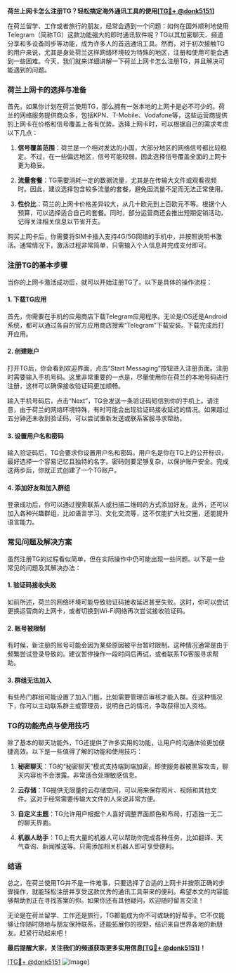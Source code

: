 **荷兰上网卡怎么注册TG？轻松搞定海外通讯工具的使用[[TG💪+ @donk5151](https://t.me/s/donk5151)]**

在荷兰留学、工作或者旅行的朋友，经常会遇到一个问题：如何在国外顺利地使用Telegram（简称TG）这款功能强大的即时通讯软件呢？TG以其加密聊天、频道分享和多设备同步等功能，成为许多人的首选通讯工具。然而，对于初次接触TG的用户来说，尤其是身处荷兰这样网络环境较为特殊的地区，注册和使用可能会遇到一些困难。今天，我们就来详细讲解一下荷兰上网卡怎么注册TG，并且解决可能遇到的问题。

### **荷兰上网卡的选择与准备**

首先，如果你计划在荷兰使用TG，那么拥有一张本地的上网卡是必不可少的。荷兰的网络服务提供商众多，包括KPN、T-Mobile、Vodafone等，这些运营商提供的上网卡在价格和信号覆盖上各有优势。选择上网卡时，可以根据自己的需求考虑以下几点：

1. **信号覆盖范围**：荷兰是一个相对发达的小国，大部分地区的网络信号都比较稳定。不过，在一些偏远地区，信号可能较弱，因此选择信号覆盖全面的上网卡更为稳妥。
   
2. **流量套餐**：TG需要消耗一定的数据流量，尤其是在传输大文件或观看视频时。因此，建议选择包含较多流量的套餐，避免因流量不足而无法正常使用。

3. **性价比**：荷兰的上网卡价格差异较大，从几十欧元到上百欧元不等。根据个人预算，可以选择适合自己的套餐。同时，部分运营商还会推出短期促销活动，记得关注相关信息以节省开支。

购买上网卡后，你需要将SIM卡插入支持4G/5G网络的手机中，并按照说明书激活。通常情况下，激活过程非常简单，只需输入个人信息并完成支付即可。

### **注册TG的基本步骤**

当你的上网卡激活成功后，就可以开始注册TG了。以下是具体的操作流程：

#### **1. 下载TG应用**
首先，你需要在手机的应用商店下载Telegram应用程序。无论是iOS还是Android系统，都可以通过各自的官方应用商店搜索“Telegram”下载安装。下载完成后打开应用。

#### **2. 创建账户**
打开TG后，你会看到欢迎界面，点击“Start Messaging”按钮进入注册页面。注册时需要输入手机号码。这里非常重要的一点是，尽量使用你在荷兰的本地号码进行注册，这样可以确保接收验证码更加顺畅。

输入手机号码后，点击“Next”，TG会发送一条验证码短信到你的手机上。请注意，由于荷兰的网络环境特殊，有时可能会出现验证码接收延迟的情况。如果超过五分钟还未收到验证码，可以尝试重新发送或联系客服寻求帮助。

#### **3. 设置用户名和密码**
输入验证码后，TG会要求你设置用户名和密码。用户名是你在TG上的公开标识，最好选择一个容易记忆且独特的名字。密码则要足够复杂，以保护账户安全。完成这两步后，你就正式创建了一个TG账户。

#### **4. 添加好友和加入群组**
登录成功后，你可以通过搜索联系人或扫描二维码的方式添加好友。此外，还可以加入各种兴趣群组，比如语言学习、文化交流等，这不仅能扩大社交圈，还能提升语言能力。

### **常见问题及解决方案**

虽然注册TG的过程看似简单，但在实际操作中仍可能出现一些问题。以下是一些常见的问题及其解决办法：

#### **1. 验证码接收失败**
如前所述，荷兰的网络环境可能导致验证码接收延迟甚至失败。这时，你可以尝试更换运营商的上网卡，或者切换到Wi-Fi网络再次尝试接收验证码。

#### **2. 账号被限制**
有时候，新注册的账号可能会因为某些原因被平台暂时限制。这种情况通常是由于频繁尝试登录导致的。建议暂停操作一段时间后再试，或者联系TG客服寻求帮助。

#### **3. 群组无法加入**
有些热门群组可能设置了加入门槛，比如需要管理员审核才能入群。在这种情况下，你可以主动联系群主或管理员，说明自己的情况，争取获得加入资格。

### **TG的功能亮点与使用技巧**

除了基本的聊天功能外，TG还提供了许多实用的功能，让用户的沟通体验更加便捷高效。以下是一些值得了解的功能和使用技巧：

1. **秘密聊天**：TG的“秘密聊天”模式支持端到端加密，即使服务器被黑客攻击，聊天内容也不会泄露。非常适合处理敏感信息。

2. **云存储**：TG提供无限量的云存储空间，可以用来保存照片、视频和其他文件。这对于经常需要传输大文件的人来说非常方便。

3. **自定义主题**：TG允许用户根据个人喜好调整界面颜色和布局，打造独一无二的聊天界面。

4. **机器人助手**：TG上有大量的机器人可以帮助你完成各种任务，比如翻译、天气查询、新闻推送等。只需添加相关机器人即可享受便利。

### **结语**

总之，在荷兰使用TG并不是一件难事，只要选择了合适的上网卡并按照正确的步骤操作，就能轻松注册并享受这款优秀的通讯工具带来的便利。希望本文的内容能够帮助到正在寻找答案的你。如果你还有其他疑问，欢迎随时留言交流！

无论是在荷兰留学、工作还是旅行，TG都能成为你不可或缺的好帮手。它不仅能够让你随时随地与朋友保持联系，还能拓展你的视野，结识来自世界各地的新朋友。赶紧行动起来吧！

**最后提醒大家，关注我们的频道获取更多实用信息[[TG💪+ @donk5151](https://t.me/s/donk5151)]！**

[[TG💪+ @donk5151](https://t.me/s/donk5151) ![Image](https://i.postimg.cc/rwNCRYN7/Snipaste-2025-04-30-17-27-05.png)]